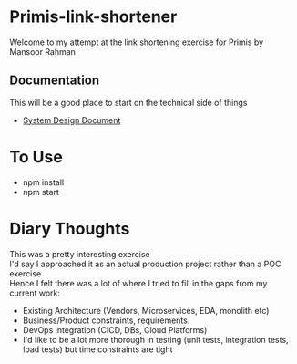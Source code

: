 # Primis-link-shortener

Welcome to my attempt at the link shortening exercise for Primis by Mansoor Rahman

## Documentation

This will be a good place to start on the technical side of things

- [System Design Document](Documentation/System%20Design.md)


# To Use

- npm install
- npm start 


# Diary Thoughts

This was a pretty interesting exercise\
I'd say I approached it as an actual production project rather than a POC exercise\
Hence I felt there was a lot of  where I tried to fill in the gaps from my current work:
- Existing Architecture (Vendors, Microservices, EDA, monolith etc)
- Business/Product constraints, requirements. 
- DevOps integration (CICD, DBs, Cloud Platforms)
- I'd like to be a lot more thorough in testing (unit tests, integration tests, load tests) but time constraints are tight